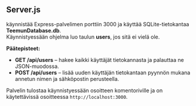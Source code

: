 
## Server.js
käynnistää Express-palvelimen porttiin 3000 ja käyttää SQLite-tietokantaa **TeemunDatabase.db**.  
Käynnistyessään ohjelma luo taulun **users**, jos sitä ei vielä ole.

**Päätepisteet:**
- **GET /api/users** – hakee kaikki käyttäjät tietokannasta ja palauttaa ne JSON-muodossa.  
- **POST /api/users** – lisää uuden käyttäjän tietokantaan pyynnön mukana annetun nimen ja sähköpostin perusteella.

Palvelin tulostaa käynnistyessään osoitteen komentoriville ja on käytettävissä osoitteessa `http://localhost:3000`.
